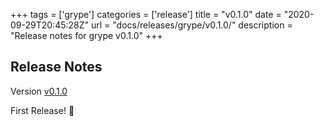 +++
tags = ['grype']
categories = ['release']
title = "v0.1.0"
date = "2020-09-29T20:45:28Z"
url = "docs/releases/grype/v0.1.0/"
description = "Release notes for grype v0.1.0"
+++

## Release Notes

Version [v0.1.0](https://github.com/anchore/grype/releases/tag/v0.1.0)

First Release! :tada:
